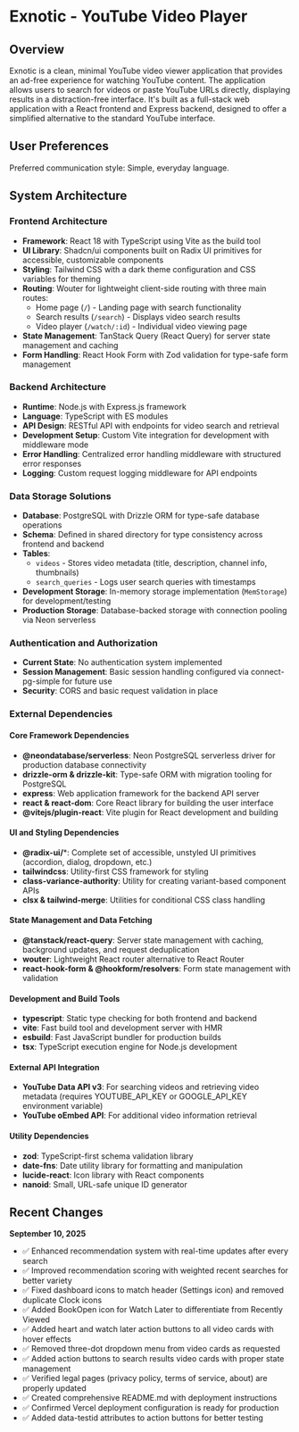 # Exnotic - YouTube Video Player

## Overview

Exnotic is a clean, minimal YouTube video viewer application that provides an ad-free experience for watching YouTube content. The application allows users to search for videos or paste YouTube URLs directly, displaying results in a distraction-free interface. It's built as a full-stack web application with a React frontend and Express backend, designed to offer a simplified alternative to the standard YouTube interface.

## User Preferences

Preferred communication style: Simple, everyday language.

## System Architecture

### Frontend Architecture
- **Framework**: React 18 with TypeScript using Vite as the build tool
- **UI Library**: Shadcn/ui components built on Radix UI primitives for accessible, customizable components
- **Styling**: Tailwind CSS with a dark theme configuration and CSS variables for theming
- **Routing**: Wouter for lightweight client-side routing with three main routes:
  - Home page (`/`) - Landing page with search functionality
  - Search results (`/search`) - Displays video search results
  - Video player (`/watch/:id`) - Individual video viewing page
- **State Management**: TanStack Query (React Query) for server state management and caching
- **Form Handling**: React Hook Form with Zod validation for type-safe form management

### Backend Architecture
- **Runtime**: Node.js with Express.js framework
- **Language**: TypeScript with ES modules
- **API Design**: RESTful API with endpoints for video search and retrieval
- **Development Setup**: Custom Vite integration for development with middleware mode
- **Error Handling**: Centralized error handling middleware with structured error responses
- **Logging**: Custom request logging middleware for API endpoints

### Data Storage Solutions
- **Database**: PostgreSQL with Drizzle ORM for type-safe database operations
- **Schema**: Defined in shared directory for type consistency across frontend and backend
- **Tables**: 
  - `videos` - Stores video metadata (title, description, channel info, thumbnails)
  - `search_queries` - Logs user search queries with timestamps
- **Development Storage**: In-memory storage implementation (`MemStorage`) for development/testing
- **Production Storage**: Database-backed storage with connection pooling via Neon serverless

### Authentication and Authorization
- **Current State**: No authentication system implemented
- **Session Management**: Basic session handling configured via connect-pg-simple for future use
- **Security**: CORS and basic request validation in place

### External Dependencies

#### Core Framework Dependencies
- **@neondatabase/serverless**: Neon PostgreSQL serverless driver for production database connectivity
- **drizzle-orm & drizzle-kit**: Type-safe ORM with migration tooling for PostgreSQL
- **express**: Web application framework for the backend API server
- **react & react-dom**: Core React library for building the user interface
- **@vitejs/plugin-react**: Vite plugin for React development and building

#### UI and Styling Dependencies
- **@radix-ui/***: Complete set of accessible, unstyled UI primitives (accordion, dialog, dropdown, etc.)
- **tailwindcss**: Utility-first CSS framework for styling
- **class-variance-authority**: Utility for creating variant-based component APIs
- **clsx & tailwind-merge**: Utilities for conditional CSS class handling

#### State Management and Data Fetching
- **@tanstack/react-query**: Server state management with caching, background updates, and request deduplication
- **wouter**: Lightweight React router alternative to React Router
- **react-hook-form & @hookform/resolvers**: Form state management with validation

#### Development and Build Tools
- **typescript**: Static type checking for both frontend and backend
- **vite**: Fast build tool and development server with HMR
- **esbuild**: Fast JavaScript bundler for production builds
- **tsx**: TypeScript execution engine for Node.js development

#### External API Integration
- **YouTube Data API v3**: For searching videos and retrieving video metadata (requires YOUTUBE_API_KEY or GOOGLE_API_KEY environment variable)
- **YouTube oEmbed API**: For additional video information retrieval

#### Utility Dependencies
- **zod**: TypeScript-first schema validation library
- **date-fns**: Date utility library for formatting and manipulation
- **lucide-react**: Icon library with React components
- **nanoid**: Small, URL-safe unique ID generator

## Recent Changes

**September 10, 2025**
- ✅ Enhanced recommendation system with real-time updates after every search
- ✅ Improved recommendation scoring with weighted recent searches for better variety  
- ✅ Fixed dashboard icons to match header (Settings icon) and removed duplicate Clock icons
- ✅ Added BookOpen icon for Watch Later to differentiate from Recently Viewed
- ✅ Added heart and watch later action buttons to all video cards with hover effects
- ✅ Removed three-dot dropdown menu from video cards as requested
- ✅ Added action buttons to search results video cards with proper state management
- ✅ Verified legal pages (privacy policy, terms of service, about) are properly updated
- ✅ Created comprehensive README.md with deployment instructions
- ✅ Confirmed Vercel deployment configuration is ready for production
- ✅ Added data-testid attributes to action buttons for better testing